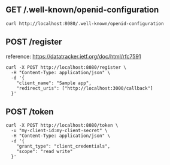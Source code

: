 ## GET /.well-known/openid-configuration

```
curl http://localhost:8080/.well-known/openid-configuration
```

## POST /register

reference: https://datatracker.ietf.org/doc/html/rfc7591

```
curl -X POST http://localhost:8080/register \
  -H "Content-Type: application/json" \
  -d '{
    "client_name": "Sample app",
    "redirect_uris": ["http://localhost:3000/callback"]
  }'
```

## POST /token

```
curl -X POST http://localhost:8080/token \
  -u "my-client-id:my-client-secret" \
  -H "Content-Type: application/json" \
  -d '{
    "grant_type": "client_credentials",
    "scope": "read write"
  }'
```
